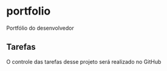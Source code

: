 # portfolio
Portfólio do desenvolvedor

## Tarefas

O controle das tarefas desse projeto será realizado no GitHub